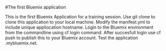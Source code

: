 #The first Bluemix application

This is the first Bluemix Application for a training session.
Use git clone to clone this application to your local machine.
Modify the manifest.yml to include unique appliocation hostname.
Login to the Bluemix environment from the commandline using cf login command.
After succesfull login use cf push to publish this to your Bluemix account.
Test the application <your hostname>.mybluemix.net.